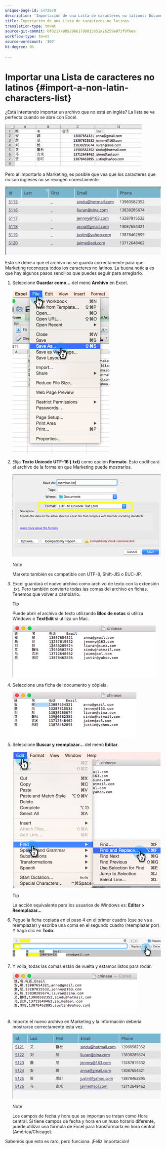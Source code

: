 ```yaml
---
unique-page-id: 5472678
description: 'Importación de una Lista de caracteres no latinos: Documentos de marketing: documentación del producto'
title: Importación de una Lista de caracteres no latinos
translation-type: tm+mt
source-git-commit: 0f0217a88929661798015b51a26259a973f9f6ea
workflow-type: tm+mt
source-wordcount: '307'
ht-degree: 0%

---
```



# Importar una Lista de caracteres no latinos {#import-a-non-latin-characters-list}

¿Está intentando importar un archivo que no está en inglés? La lista se ve perfecta cuando se abre con Excel.

![](assets/image2015-2-10-9-3a34-3a57.png)

Pero al importarlo a Marketing, es posible que vea que los caracteres que no son ingleses no se recogen correctamente.

![](assets/image2015-2-10-9-3a35-3a49.png)

Esto se debe a que el archivo no se guarda correctamente para que Marketing reconozca todos los caracteres no latinos. La buena noticia es que hay algunos pasos sencillos que puedes seguir para arreglarlo.

1. Seleccione **Guardar como...** del menú **Archivo** en Excel.

   ![](assets/image2015-2-10-9-3a46-3a44.png)

1. Elija **Texto Unicode UTF-16 (.txt)** como opción **Formato**. Esto codificará el archivo de la forma en que Marketing puede mostrarlos.

   ![](assets/image2015-2-10-9-3a48-3a7.png)

   >[!NOTE]
   >
   >Marketo también es compatible con UTF-8, Shift-JIS o EUC-JP.

1. Excel guardará el nuevo archivo como archivo de texto con la extensión .txt. Pero también convierte todas las comas del archivo en fichas. Tenemos que volver a cambiarlo.

   >[!TIP]
   >
   >Puede abrir el archivo de texto utilizando **Bloc de notas** si utiliza Windows o **TextEdit** si utiliza un Mac.

   ![](assets/image2015-2-10-9-3a51-3a41.png)

1. Seleccione una ficha del documento y cópiela.

   ![](assets/image2015-2-10-9-3a55-3a53.png)

1. Seleccione **Buscar y reemplazar...** del menú **Editar**.

   ![](assets/image2015-2-10-9-3a59-3a8.png)

   >[!TIP]
   >
   >La acción equivalente para los usuarios de Windows es: **Editar > Reemplazar...**

1. Pegue la ficha copiada en el paso 4 en el primer cuadro (que se va a reemplazar) y escriba una coma en el segundo cuadro (reemplazar por). Y haga clic en **Todo**.

   ![](assets/image2015-2-10-10-3a8-3a53.png)

1. Y voila, todas las comas están de vuelta y estamos listos para rodar.

   ![](assets/image2015-2-10-10-3a14-3a45.png)

1. Importe el nuevo archivo en Marketing y la información debería mostrarse correctamente esta vez.

   ![](assets/image2015-2-10-10-3a16-3a9.png)

   >[!NOTE]
   >
   >Los campos de fecha y hora que se importan se tratan como Hora central. Si tiene campos de fecha y hora en un huso horario diferente, puede utilizar una fórmula de Excel para transformarla en hora central (América/Chicago).

Sabemos que esto es raro, pero funciona. ¡Feliz importación!
